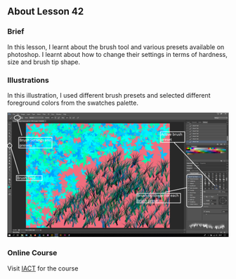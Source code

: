 ## About Lesson 42

### Brief
In this lesson, I learnt about the brush tool and various presets available on photoshop. I learnt about how to change their settings in terms of hardness, size and brush tip shape.

### Illustrations

In this illustration, I used different brush presets and selected different foreground colors from the swatches palette.

![Illustration Example](../assets/images/illustration73.png)

### Online Course
Visit [IACT](https://iact.ie) for the course